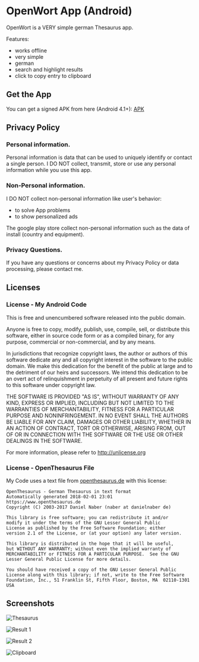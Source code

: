 # OpenWort App (Android)

OpenWort is a VERY simple german Thesaurus app.

Features:

 -  works offline
 -  very simple
 -  german
 -  search and highlight results
 -  click to copy entry to clipboard

## Get the App

You can get a signed APK from here (Android 4.1+): [APK](https://raw.githubusercontent.com/no-go/Wortschatz/master/app/release/app-release.apk)

## Privacy Policy

### Personal information.

Personal information is data that can be used to uniquely identify or contact a single person. I DO NOT collect, transmit, store or use any personal information while you use this app.

### Non-Personal information.

I DO NOT collect non-personal information like user's behavior:

 -  to solve App problems
 -  to show personalized ads

The google play store collect non-personal information such as the data of install (country and equipment).

### Privacy Questions.

If you have any questions or concerns about my Privacy Policy or data processing, please contact me.


## Licenses

### License - My Android Code

This is free and unencumbered software released into the public domain.

Anyone is free to copy, modify, publish, use, compile, sell, or distribute this software, either in source code form or as a compiled binary, for any purpose, commercial or non-commercial, and by any means.

In jurisdictions that recognize copyright laws, the author or authors of this software dedicate any and all copyright interest in the software to the public domain. We make this dedication for the benefit of the public at large and to the detriment of our heirs and successors. We intend this dedication to be an overt act of relinquishment in perpetuity of all present and future rights to this software under copyright law.

THE SOFTWARE IS PROVIDED "AS IS", WITHOUT WARRANTY OF ANY KIND, EXPRESS OR IMPLIED, INCLUDING BUT NOT LIMITED TO THE WARRANTIES OF MERCHANTABILITY, FITNESS FOR A PARTICULAR PURPOSE AND NONINFRINGEMENT. IN NO EVENT SHALL THE AUTHORS BE LIABLE FOR ANY CLAIM, DAMAGES OR OTHER LIABILITY, WHETHER IN AN ACTION OF CONTRACT, TORT OR OTHERWISE, ARISING FROM, OUT OF OR IN CONNECTION WITH THE SOFTWARE OR THE USE OR OTHER DEALINGS IN THE SOFTWARE.

For more information, please refer to http://unlicense.org

### License - OpenThesaurus File

My Code uses a text file from [openthesaurus.de](https://www.openthesaurus.de)
with this license:

    OpenThesaurus - German Thesaurus in text format
    Automatically generated 2018-02-01 23:01
    https://www.openthesaurus.de
    Copyright (C) 2003-2017 Daniel Naber (naber at danielnaber de)
    
    This library is free software; you can redistribute it and/or
    modify it under the terms of the GNU Lesser General Public
    License as published by the Free Software Foundation; either
    version 2.1 of the License, or (at your option) any later version.
    
    This library is distributed in the hope that it will be useful,
    but WITHOUT ANY WARRANTY; without even the implied warranty of
    MERCHANTABILITY or FITNESS FOR A PARTICULAR PURPOSE.  See the GNU
    Lesser General Public License for more details.
    
    You should have received a copy of the GNU Lesser General Public
    License along with this library; if not, write to the Free Software
    Foundation, Inc., 51 Franklin St, Fifth Floor, Boston, MA  02110-1301 USA

## Screenshots

![Thesaurus](img/thesaurus.jpg)

![Result 1](img/result.jpg)

![Result 2](img/result2.jpg)

![Clipboard](img/clipboard.jpg)
